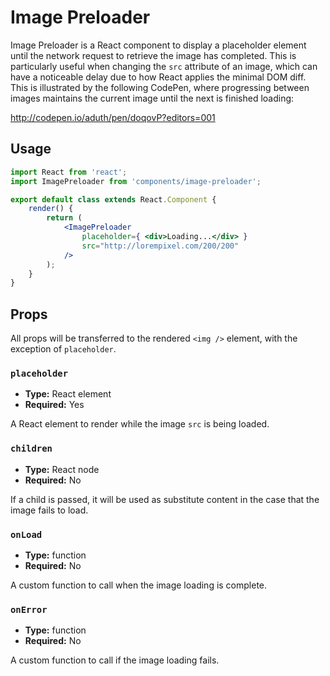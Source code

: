Image Preloader
===============

Image Preloader is a React component to display a placeholder element until the network request to retrieve the image has completed. This is particularly useful when changing the `src` attribute of an image, which can have a noticeable delay due to how React applies the minimal DOM diff. This is illustrated by the following CodePen, where progressing between images maintains the current image until the next is finished loading:

http://codepen.io/aduth/pen/doqovP?editors=001

## Usage

```jsx
import React from 'react';
import ImagePreloader from 'components/image-preloader';

export default class extends React.Component {
	render() {
		return (
			<ImagePreloader
				placeholder={ <div>Loading...</div> }
				src="http://lorempixel.com/200/200" 
			/>
		);
	}
}
```

## Props

All props will be transferred to the rendered `<img />` element, with the exception of `placeholder`.

### `placeholder`

- __Type:__ React element
- __Required:__ Yes

A React element to render while the image `src` is being loaded.

### `children`

- __Type:__ React node
- __Required:__ No

If a child is passed, it will be used as substitute content in the case that the image fails to load.

### `onLoad`

- __Type:__ function
- __Required:__ No

A custom function to call when the image loading is complete.

### `onError`

- __Type:__ function
- __Required:__ No

A custom function to call if the image loading fails.
